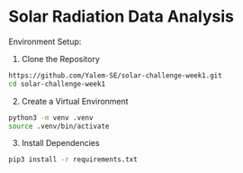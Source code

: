# Solar Radiation Data Analysis 

Environment Setup:

1. Clone the Repository

```bash
https://github.com/Yalem-SE/solar-challenge-week1.git
cd solar-challenge-week1
```

2. Create a Virtual Environment

```bash
python3 -m venv .venv
source .venv/bin/activate
```

3. Install Dependencies
```bash
pip3 install -r requirements.txt
```
